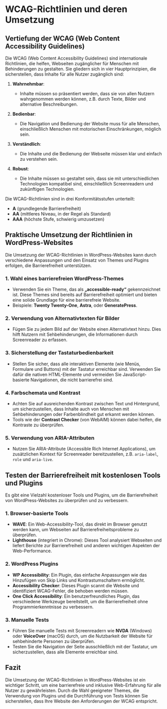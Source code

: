 
# WCAG-Richtlinien und deren Umsetzung

## Vertiefung der WCAG (Web Content Accessibility Guidelines)

Die WCAG (Web Content Accessibility Guidelines) sind internationale Richtlinien, die helfen, Webseiten zugänglicher für Menschen mit Behinderungen zu gestalten. Sie gliedern sich in vier Hauptprinzipien, die sicherstellen, dass Inhalte für alle Nutzer zugänglich sind:

1. **Wahrnehmbar**:
   - Inhalte müssen so präsentiert werden, dass sie von allen Nutzern wahrgenommen werden können, z.B. durch Texte, Bilder und alternative Beschreibungen.

2. **Bedienbar**:
   - Die Navigation und Bedienung der Website muss für alle Menschen, einschließlich Menschen mit motorischen Einschränkungen, möglich sein.

3. **Verständlich**:
   - Die Inhalte und die Bedienung der Webseite müssen klar und einfach zu verstehen sein.

4. **Robust**:
   - Die Inhalte müssen so gestaltet sein, dass sie mit unterschiedlichen Technologien kompatibel sind, einschließlich Screenreadern und zukünftigen Technologien.

Die WCAG-Richtlinien sind in drei Konformitätsstufen unterteilt:
- **A** (grundlegende Barrierefreiheit)
- **AA** (mittleres Niveau, in der Regel als Standard)
- **AAA** (höchste Stufe, schwierig umzusetzen)

## Praktische Umsetzung der Richtlinien in WordPress-Websites

Die Umsetzung der WCAG-Richtlinien in WordPress-Websites kann durch verschiedene Anpassungen und den Einsatz von Themes und Plugins erfolgen, die Barrierefreiheit unterstützen.

### 1. Wahl eines barrierefreien WordPress-Themes
- Verwenden Sie ein Theme, das als **„accessible-ready“** gekennzeichnet ist. Diese Themes sind bereits auf Barrierefreiheit optimiert und bieten eine solide Grundlage für eine barrierefreie Website.
- Beispiele: **Twenty Twenty-One**, **Astra**, oder **GeneratePress**.

### 2. Verwendung von Alternativtexten für Bilder
- Fügen Sie zu jedem Bild auf der Website einen Alternativtext hinzu. Dies hilft Nutzern mit Sehbehinderungen, die Informationen durch Screenreader zu erfassen.

### 3. Sicherstellung der Tastaturbedienbarkeit
- Stellen Sie sicher, dass alle interaktiven Elemente (wie Menüs, Formulare und Buttons) mit der Tastatur erreichbar sind. Verwenden Sie dafür die nativen HTML-Elemente und vermeiden Sie JavaScript-basierte Navigationen, die nicht barrierefrei sind.

### 4. Farbschemata und Kontrast
- Achten Sie auf ausreichenden Kontrast zwischen Text und Hintergrund, um sicherzustellen, dass Inhalte auch von Menschen mit Sehbehinderungen oder Farbenblindheit gut erkannt werden können.
- Tools wie der **Contrast Checker** (von WebAIM) können dabei helfen, die Kontraste zu überprüfen.

### 5. Verwendung von ARIA-Attributen
- Nutzen Sie ARIA-Attribute (Accessible Rich Internet Applications), um zusätzlichen Kontext für Screenreader bereitzustellen, z.B. `aria-label`, `role` und `aria-live`.

## Testen der Barrierefreiheit mit kostenlosen Tools und Plugins

Es gibt eine Vielzahl kostenloser Tools und Plugins, um die Barrierefreiheit von WordPress-Websites zu überprüfen und zu verbessern.

### 1. Browser-basierte Tools
- **WAVE**: Ein Web-Accessibility-Tool, das direkt im Browser genutzt werden kann, um Webseiten auf Barrierefreiheitsprobleme zu überprüfen.
- **Lighthouse** (integriert in Chrome): Dieses Tool analysiert Webseiten und liefert Berichte zur Barrierefreiheit und anderen wichtigen Aspekten der Web-Performance.

### 2. WordPress Plugins
- **WP Accessibility**: Ein Plugin, das einfache Anpassungen wie das Hinzufügen von Skip Links und Kontrastumschaltern ermöglicht.
- **Accessibility Checker**: Dieses Plugin scannt die Website und identifiziert WCAG-Fehler, die behoben werden müssen.
- **One Click Accessibility**: Ein benutzerfreundliches Plugin, das verschiedene Werkzeuge bereitstellt, um die Barrierefreiheit ohne Programmierkenntnisse zu verbessern.

### 3. Manuelle Tests
- Führen Sie manuelle Tests mit Screenreadern wie **NVDA** (Windows) oder **VoiceOver** (macOS) durch, um die Nutzbarkeit der Website für sehbehinderte Personen zu überprüfen.
- Testen Sie die Navigation der Seite ausschließlich mit der Tastatur, um sicherzustellen, dass alle Elemente erreichbar sind.

## Fazit

Die Umsetzung der WCAG-Richtlinien in WordPress-Websites ist ein wichtiger Schritt, um eine barrierefreie und inklusive Web-Erfahrung für alle Nutzer zu gewährleisten. Durch die Wahl geeigneter Themes, die Verwendung von Plugins und die Durchführung von Tests können Sie sicherstellen, dass Ihre Website den Anforderungen der WCAG entspricht.
